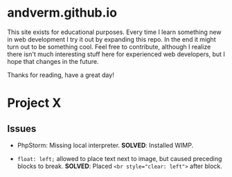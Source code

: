 # andverm.github.io

This site exists for educational purposes. Every time I learn something new in web development I try it out by expanding this repo. In the end it might turn out to be something cool. Feel free to contribute, although I realize there isn't much interesting stuff here for experienced web developers, but I hope that changes in the future.

Thanks for reading, have a great day!


# Project X

## Issues
- PhpStorm: Missing local interpreter.
**SOLVED**: Installed WIMP.

- `float: left;` allowed to place text next to image, but caused preceding blocks to break.
**SOLVED**: Placed `<br style="clear: left">` after block.
